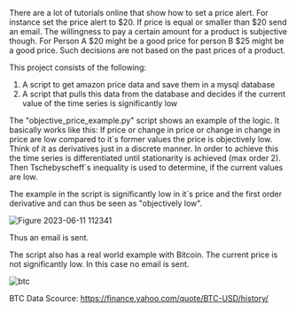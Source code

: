 There are a lot of tutorials online that show how to set a price alert. For instance set the price alert to $20. If price is equal or smaller than $20 send an email. The willingness to pay a certain amount for a product is subjective though. For Person A $20 might be a good price for person B $25 might be a good price. Such decisions are not based on the past prices of a product.

This project consists of the following:
1. A script to get amazon price data and save them in a mysql database
2. A script that pulls this data from the database and decides if the current value of the time series is significantly low

The "objective_price_example.py" script shows an example of the logic. It basically works like this:
If price or change in price or change in change in price are low compared to it´s former values the price is objectively low. Think of it as derivatives just in a discrete manner.
In order to achieve this the time series is differentiated until stationarity is achieved (max order 2). Then Tschebyscheff´s inequality is used to determine, if the current values are low.

The example in the script is significantly low in it´s price and the first order derivative and can thus be seen as "objectively low".

![Figure 2023-06-11 112341](https://github.com/mbuerg/objective_price_alert/assets/106337257/0248b14e-45f2-4c6c-902f-c61de511788a)

Thus an email is sent.

The script also has a real world example with Bitcoin. The current price is not significantly low. In this case no email is sent.

![btc](https://github.com/mbuerg/objective_price_alert/assets/106337257/6e24cbef-e92d-47f6-b68f-bae5abf86fae)

BTC Data Scource: https://finance.yahoo.com/quote/BTC-USD/history/
